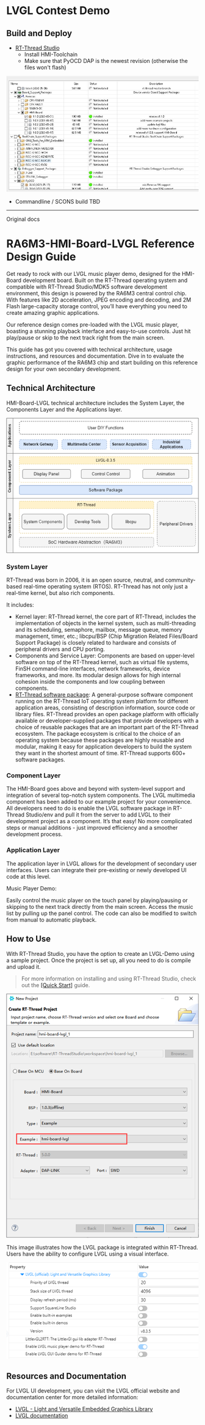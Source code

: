 # LVGL Contest Demo

## Build and Deploy
 * [RT-Thread Studio](https://www.rt-thread.io/studio.html)
   * Install HMI-Toolchain
   * Make sure that PyOCD DAP is the newest revision (otherwise the files won't flash)

![](docs/picture/required_items.jpg)

 * Commandline / SCONS build TBD

----
Original docs

# RA6M3-HMI-Board-LVGL Reference Design Guide 

Get ready to rock with our LVGL music player demo, designed for the HMI-Board development board. Built on the RT-Thread operating system and compatible with RT-Thread Studio/MDK5 software development environment, this design is powered by the RA6M3 central control chip. With features like 2D acceleration, JPEG encoding and decoding, and 2M Flash large-capacity storage control, you’ll have everything you need to create amazing graphic applications.

Our reference design comes pre-loaded with the LVGL music player, boasting a stunning playback interface and easy-to-use controls. Just hit play/pause or skip to the next track right from the main screen.

This guide has got you covered with technical architecture, usage instructions, and resources and documentation. Dive in to evaluate the graphic performance of the RA6M3 chip and start building on this reference design for your own secondary development.

## Technical Architecture

HMI-Board-LVGL technical architecture includes the System Layer, the Components Layer and the Applications layer. 

![](docs/picture/lvgl/lvgl.png)

### System Layer

RT-Thread was born in 2006, it is an open source, neutral, and community-based real-time operating system (RTOS). RT-Thread has not only just a real-time kernel, but also rich components. 

It includes:

- Kernel layer: RT-Thread kernel, the core part of RT-Thread, includes the implementation of objects in the kernel system, such as multi-threading and its scheduling, semaphore, mailbox, message queue, memory management, timer, etc.; libcpu/BSP (Chip Migration Related Files/Board Support Package) is closely related to hardware and consists of peripheral drivers and CPU porting.
- Components and Service Layer: Components are based on upper-level software on top of the RT-Thread kernel, such as virtual file systems, FinSH command-line interfaces, network frameworks, device frameworks, and more. Its modular design allows for high internal cohesion inside the components and low coupling between components.
- [RT-Thread software package](https://packages.rt-thread.org/en/index.html): A general-purpose software component running on the RT-Thread IoT operating system platform for different application areas, consisting of description information, source code or library files. RT-Thread provides an open package platform with officially available or developer-supplied packages that provide developers with a choice of reusable packages that are an important part of the RT-Thread ecosystem. The package ecosystem is critical to the choice of an operating system because these packages are highly reusable and modular, making it easy for application developers to build the system they want in the shortest amount of time. RT-Thread supports 600+ software packages.

### Component Layer

The HMI-Board goes above and beyond with system-level support and integration of several top-notch system components. The LVGL multimedia component has been added to our example project for your convenience. All developers need to do is enable the LVGL software package in RT-Thread Studio/env and pull it from the server to add LVGL to their development project as a component. It’s that easy! No more complicated steps or manual additions - just improved efficiency and a smoother development process.

### Application Layer

The application layer in LVGL allows for the development of secondary user interfaces. Users can integrate their pre-existing or newly developed UI code at this level.

Music Player Demo:

Easily control the music player on the touch panel by playing/pausing or skipping to the next track directly from the main screen. Access the music list by pulling up the panel control. The code can also be modified to switch from manual to automatic playback.

## How to Use

With RT-Thread Studio, you have the option to create an LVGL-Demo using a sample project. Once the project is set up, all you need to do is compile and upload it.

> For more information on installing and using RT-Thread Studio, check out the [[Quick Start]](https://www.rt-thread.io/document/site/rtthread-studio/um/studio-user-manual/) guide.

![](docs/picture/lvgl/lvgl-1.png)

This image illustrates how the LVGL package is integrated within RT-Thread. Users have the ability to configure LVGL using a visual interface.

![](docs/picture/lvgl/lvgl-2.png)

## Resources and Documentation

For LVGL UI development, you can visit the LVGL official website and documentation center for more detailed information:

- [LVGL - Light and Versatile Embedded Graphics Library](https://lvgl.io/)
- [LVGL documentation](https://docs.lvgl.io/8.3/)
